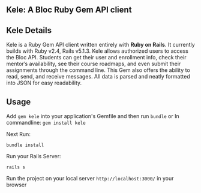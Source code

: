 ## Kele: A Bloc Ruby Gem API client

## Kele Details

Kele is a Ruby Gem API client written entirely with **Ruby on Rails**. It currently builds with Ruby v2.4, Rails v5.1.3.
Kele allows authorized users to access the Bloc API. Students can get their user and enrollment info, check their mentor’s availability, see their course roadmaps, and even submit their assignments through the command line. This Gem also offers the ability to read, send, and receive messages. All data is parsed and neatly formatted into JSON for easy readability.

## Usage

Add `gem kele` into your application's Gemfile and then run `bundle`
or
In commandline:
`gem install kele`

Next Run:

`bundle install`

Run your Rails Server:

`rails s`

Run the project on  your local server 
`http://localhost:3000/` 
in your browser
